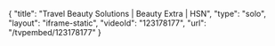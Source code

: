 {
    "title": "Travel Beauty Solutions | Beauty Extra | HSN",
    "type": "solo",
    "layout": "iframe-static",
    "videoId": "123178177",
    "url": "\/tvpembed\/123178177"
}